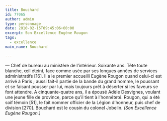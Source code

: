 ```yaml
---
title: Bouchard
id: 77065
author: admin
type: personnage
date: 2010-02-15T09:45:06+00:00
excerpt: Son Excellence Eugène Rougon
tags:
  - excellence
main_name: Bouchard

---
```

**—** Chef de bureau au ministère de l&rsquo;intérieur. Soixante ans. Tête toute blanche, œil éteint, face comme usée par ses longues années de services administratifs [16]. Il a le premier accueilli Eugène Rougon quand celui-ci est arrivé à Paris ; aussi fait-il partie de la bande du grand homme, le poussant et se faisant pousser par lui, mais toujours prêt à déserter si les faveurs se font attendre. A cinquante-quatre ans, il a épousé Adèle Desvignes, voulant une jeune fille de province, parce qu&rsquo;il tient à l&rsquo;honnêteté. Rougon, qui a été soif témoin [51], le fait nommer officier de la Légion d&rsquo;honneur, puis chef de division [270]. Bouchard est le cousin du colonel Jobelin. _(Son Excellence Eugène Rougon.)_